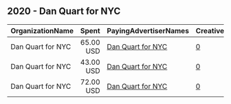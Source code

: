 ## 2020 - Dan Quart for NYC 
|OrganizationName|Spent|PayingAdvertiserNames|CreativeUrls|Impressions|Genders|AgeBrackets|CountryCodes|BillingAddresses|CandidateBallotInformation|
|:---|---:|:---|:---|---:|:---|:---|:---|:---|:---|
|Dan Quart for NYC|65.00 USD|[Dan Quart for NYC](2020/Dan_Quart_for_NYC.md)|[0](https://www.snap.com/political-ads/asset/6779558b5a29c9226f61fa6393c4c431d110ea64edf907ff6ca12ea4ce516e58?mediaType=png)|9,395||25+|united states|US|Dan Quart|
|Dan Quart for NYC|43.00 USD|[Dan Quart for NYC](2020/Dan_Quart_for_NYC.md)|[0](https://www.snap.com/political-ads/asset/89d996b2a0ad6db9ca999b754dbd4dc6340299304a9de2b17a41ff0c16e22a8b?mediaType=png)|6,508||25+|united states|US|Dan Quart|
|Dan Quart for NYC|72.00 USD|[Dan Quart for NYC](2020/Dan_Quart_for_NYC.md)|[0](https://www.snap.com/political-ads/asset/7b0096b646a0fa9f0b60ec71596ff983e490e99fe0085e02fc96fb4af633616f?mediaType=png)|10,993||25+|united states|US|Dan Quart|
